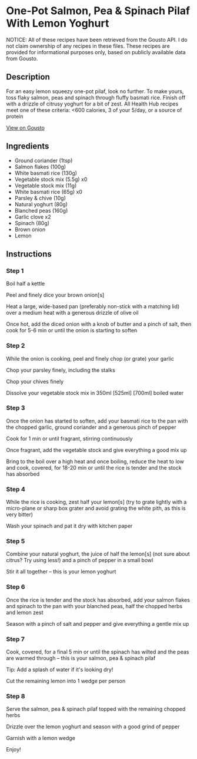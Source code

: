 # One-Pot Salmon, Pea & Spinach Pilaf With Lemon Yoghurt

NOTICE: All of these recipes have been retrieved from the Gousto API. I do not claim ownership of any recipes in these files. These recipes are provided for informational purposes only, based on publicly available data from Gousto.

## Description

For an easy lemon squeezy one-pot pilaf, look no further. To make yours, toss flaky salmon, peas and spinach through fluffy basmati rice. Finish off with a drizzle of citrusy yoghurt for a bit of zest. All Health Hub recipes meet one of these criteria: <600 calories, 3 of your 5/day, or a source of protein


[View on Gousto](https://www.gousto.co.uk/recipes/cookbook/one-pot-salmon-pea-spinach-pilaf-with-lemon-yoghurt)

## Ingredients

- Ground coriander (1tsp)
- Salmon flakes (100g)
- White basmati rice (130g)
- Vegetable stock mix (5.5g) x0
- Vegetable stock mix (11g)
- White basmati rice (65g) x0
- Parsley & chive (10g)
- Natural yoghurt (80g)
- Blanched peas (160g)
- Garlic clove x2
- Spinach (80g)
- Brown onion
- Lemon

## Instructions


### Step 1

Boil half a kettle

Peel and finely dice your brown onion[s]

Heat a large, wide-based pan (preferably non-stick with a matching lid) over a medium heat with a generous drizzle of olive oil

Once hot, add the diced onion with a knob of butter and a pinch of salt, then cook for 5-6 min or until the onion is starting to soften


### Step 2

While the onion is cooking, peel and finely chop (or grate) your garlic

Chop your parsley finely, including the stalks

Chop your chives finely

Dissolve your vegetable stock mix in 350ml <span class="text-purple">[525ml]</span> <span class="text-danger">[700ml]</span> boiled water


### Step 3

Once the onion has started to soften, add your basmati rice to the pan with the chopped garlic, ground coriander and a generous pinch of pepper

Cook for 1 min or until fragrant, stirring continuously

Once fragrant, add the vegetable stock and give everything a good mix up

Bring to the boil over a high heat and once boiling, reduce the heat to low and cook, covered, for 18-20 min or until the rice is tender and the stock has absorbed


### Step 4

While the rice is cooking, zest half your lemon[s] (try to grate lightly with a micro-plane or sharp box grater and avoid grating the white pith, as this is very bitter)

Wash your spinach and pat it dry with kitchen paper


### Step 5

Combine your natural yoghurt, the juice of half the<span class="text-danger"> </span>lemon[s] (not sure about citrus? Try using less!) and a pinch of pepper in a small bowl

Stir it all together – this is your lemon yoghurt


### Step 6

Once the rice is tender and the stock has absorbed, add your salmon flakes and spinach to the pan with your blanched peas, half the chopped herbs and lemon zest

Season with a pinch of salt and pepper and give everything a gentle mix up


### Step 7

Cook, covered, for a final 5 min or until the spinach has wilted and the peas are warmed through – this is your salmon, pea & spinach pilaf

Tip: Add a splash of water if it's looking dry!

Cut the remaining lemon into 1 wedge per person

### Step 8

Serve the salmon, pea & spinach pilaf topped with the remaining chopped herbs

Drizzle over the lemon yoghurt and season with a good grind of pepper

Garnish with a lemon wedge

Enjoy!

